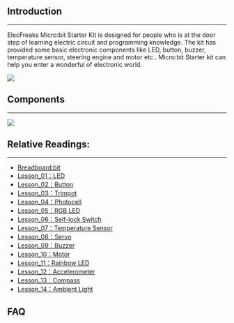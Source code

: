 ## Introduction
---
ElecFreaks Micro:bit Starter Kit is designed for people who is at the door step of learning electric circuit and programming knowledge. 
The kit has provided some basic electronic components like LED, button, buzzer, temperature sensor, steering engine and motor etc.. 
Micro:bit Starter kit can help you enter a wonderful of electronic world.

![](https://i.imgur.com/XpixeEF.jpg)

## Components
---
![](https://i.imgur.com/NJPB9qt.jpg)

## Relative Readings:
---
- [Breadboard:bit](/KidzCanCode-Tutorials-I/docs/breadboard_bit)
- [Lesson_01：LED](/KidzCanCode-Tutorials-I/docs/starter_kit_case_01)
- [Lesson_02：Button](/KidzCanCode-Tutorials-I/docs/starter_kit_case_02)  
- [Lesson_03：Trimpot](/KidzCanCode-Tutorials-I/docs/starter_kit_case_03)  
- [Lesson_04：Photocell](/KidzCanCode-Tutorials-I/docs/starter_kit_case_04) 
- [Lesson_05：RGB LED](/KidzCanCode-Tutorials-I/docs/starter_kit_case_05) 
- [Lesson_06：Self-lock Switch](/KidzCanCode-Tutorials-I/docs/starter_kit_case_06) 
- [Lesson_07：Temperature Sensor](/KidzCanCode-Tutorials-I/docs/starter_kit_case_07) 
- [Lesson_08：Servo](/KidzCanCode-Tutorials-I/docs/starter_kit_case_08) 
- [Lesson_09：Buzzer](/KidzCanCode-Tutorials-I/docs/starter_kit_case_09) 
- [Lesson_10：Motor](/KidzCanCode-Tutorials-I/docs/starter_kit_case_10) 
- [Lesson_11：Rainbow LED](/KidzCanCode-Tutorials-I/docs/starter_kit_case_11) 
- [Lesson_12：Accelerometer](/KidzCanCode-Tutorials-I/docs/starter_kit_case_12) 
- [Lesson_13：Compass](/KidzCanCode-Tutorials-I/docs/starter_kit_case_13) 
- [Lesson_14：Ambient Light](/KidzCanCode-Tutorials-I/docs/starter_kit_case_14) 

## FAQ
